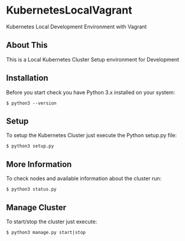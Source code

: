# KubernetesLocalVagrant

Kubernetes Local Development Environment with Vagrant

## About This

This is a Local Kubernetes Cluster Setup environment for Development

## Installation

Before you start check you have Python 3.x installed on your system:

```
$ python3 --version
```

## Setup

To setup the Kubernetes Cluster just execute the Python setup.py file:

```
$ python3 setup.py
```

## More Information

To check nodes and available information about the cluster run:

```
$ python3 status.py
```

## Manage Cluster

To start/stop the cluster just execute:

```
$ python3 manage.py start|stop
```
